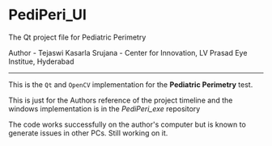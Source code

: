 # PediPeri_UI
The Qt project file for Pediatric Perimetry

Author - Tejaswi Kasarla
Srujana - Center for Innovation, LV Prasad Eye Institue, Hyderabad

-------------------------------------------------------------------------------------

This is the `Qt` and `OpenCV` implementation for the <b>Pediatric Perimetry</b> test.

This is just for the Authors reference of the project timeline and the windows implementation is in the <i>PediPeri_exe</i> repository

The code works successfully on the author's computer but is known to generate issues in other PCs. Still working on it. 
